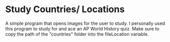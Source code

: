 # Study Countries/ Locations

A simple program that opens images for the user to study. I personally used this program to study for and ace an AP World History quiz. Make sure to copy the path of the "countries" folder into the fileLocation variable.
